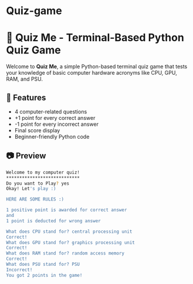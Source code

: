 # Quiz-game
# 🧠 Quiz Me - Terminal-Based Python Quiz Game

Welcome to **Quiz Me**, a simple Python-based terminal quiz game that tests your knowledge of basic computer hardware acronyms like CPU, GPU, RAM, and PSU.

## 📌 Features

- 4 computer-related questions
- +1 point for every correct answer
- -1 point for every incorrect answer
- Final score display
- Beginner-friendly Python code

## 📷 Preview

```bash
Welcome to my computer quiz!
****************************
Do you want to Play? yes
Okay! Let's play :)

HERE ARE SOME RULES :)

1 positive point is awarded for correct answer
and
1 point is deducted for wrong answer

What does CPU stand for? central processing unit
Correct!
What does GPU stand for? graphics processing unit
Correct!
What does RAM stand for? random access memory
Correct!
What does PSU stand for? PSU
Incorrect!
You got 2 points in the game!

